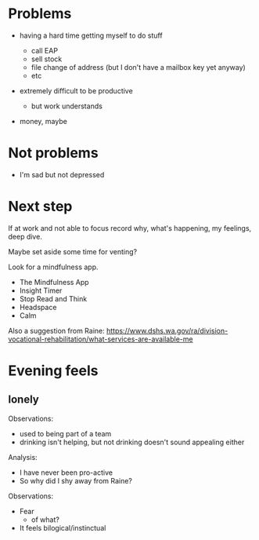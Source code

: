 # Problems

- having a hard time getting myself to do stuff
  - call EAP
  - sell stock
  - file change of address (but I don't have a mailbox key yet anyway)
  - etc

- extremely difficult to be productive
  - but work understands

- money, maybe

# Not problems

- I'm sad but not depressed

# Next step

If at work and not able to focus record why, what's happening, my feelings, deep dive.

Maybe set aside some time for venting?

Look for a mindfulness app.

- The Mindfulness App
- Insight Timer
- Stop Read and Think
- Headspace
- Calm

Also a suggestion from Raine: https://www.dshs.wa.gov/ra/division-vocational-rehabilitation/what-services-are-available-me

# Evening feels

## lonely

Observations:

- used to being part of a team
- drinking isn't helping, but not drinking doesn't sound appealing either

Analysis:

- I have never been pro-active
- So why did I shy away from Raine?

Observations:

- Fear
  - of what?
- It feels bilogical/instinctual

